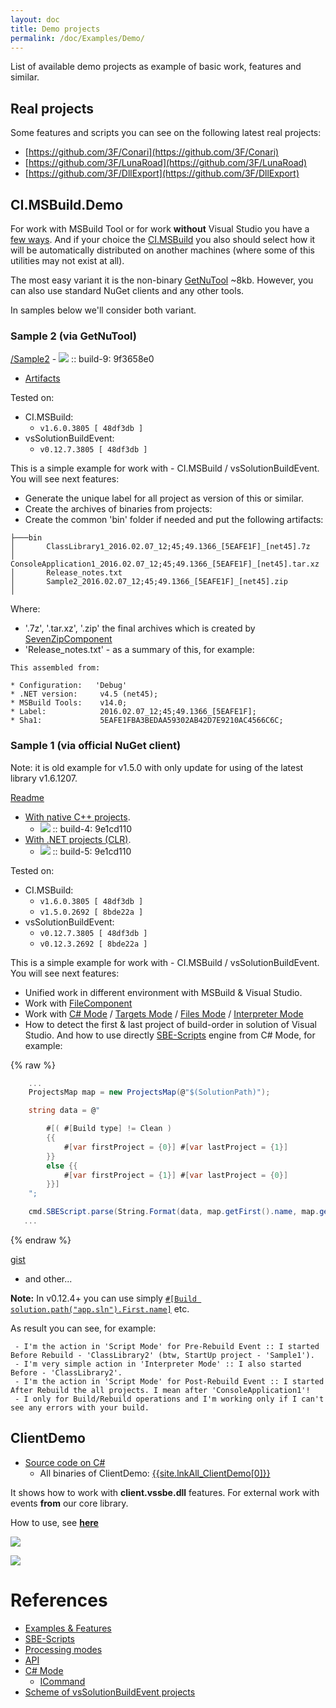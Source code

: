 ```yaml
---
layout: doc
title: Demo projects
permalink: /doc/Examples/Demo/
---
```


List of available demo projects as example of basic work, features and similar.

## Real projects

Some features and scripts you can see on the following latest real projects:

* [https://github.com/3F/Conari](https://github.com/3F/Conari)
* [https://github.com/3F/LunaRoad](https://github.com/3F/LunaRoad)
* [https://github.com/3F/DllExport](https://github.com/3F/DllExport)

## CI.MSBuild.Demo

For work with MSBuild Tool or for work **without** Visual Studio you have a [few ways](../../Features/Solution-wide/#how-about-msbuild-tool-or-how-to-work-without-visual-studio). And if your choice the [CI.MSBuild](../../CI/CI.MSBuild/) you also should select how it will be automatically distributed on another machines (where some of this utilities may not exist at all).

The most easy variant it is the non-binary [GetNuTool](https://github.com/3F/GetNuTool) ~8kb. However, you can also use standard NuGet clients and any other tools.

In samples below we'll consider both variant.

### Sample 2 (via GetNuTool)

[/Sample2](https://github.com/3F/CI.MSBuild.Demo/tree/master/Sample2) - [![](https://img.shields.io/badge/build-passing-brightgreen.svg?style=flat)](https://ci.appveyor.com/project/3Fs/ci-msbuild-demo/build/build-9) :: build-9: 9f3658e0

* [Artifacts](https://ci.appveyor.com/project/3Fs/ci-msbuild-demo/build/build-9/artifacts)

Tested on:

* CI.MSBuild: 
    * `v1.6.0.3805 [ 48df3db ]`
* vsSolutionBuildEvent: 
    * `v0.12.7.3805 [ 48df3db ]`

This is a simple example for work with - CI.MSBuild / vsSolutionBuildEvent. You will see next features:

* Generate the unique label for all project as version of this or similar.
* Create the archives of binaries from projects:
* Create the common 'bin' folder if needed and put the following artifacts:

```
├───bin
│       ClassLibrary1_2016.02.07_12;45;49.1366_[5EAFE1F]_[net45].7z
│       ConsoleApplication1_2016.02.07_12;45;49.1366_[5EAFE1F]_[net45].tar.xz
│       Release_notes.txt
│       Sample2_2016.02.07_12;45;49.1366_[5EAFE1F]_[net45].zip
│
```

Where:

* '.7z', '.tar.xz', '.zip' the final archives which is created by [SevenZipComponent]({{site.docp}}/Scripts/SBE-Scripts/Components/SevenZipComponent/)
* 'Release_notes.txt' - as a summary of this, for example:

```
This assembled from:

* Configuration:   'Debug'
* .NET version:     v4.5 (net45);
* MSBuild Tools:    v14.0;
* Label:            2016.02.07_12;45;49.1366_[5EAFE1F];
* Sha1:             5EAFE1FBA3BEDAA59302AB42D7E9210AC4566C6C;
```

### Sample 1 (via official NuGet client)

Note: it is old example for v1.5.0 with only update for using of the latest library v1.6.1207.

[Readme](https://github.com/3F/CI.MSBuild.Demo/blob/master/Sample1/native%20C%2B%2B/Readme.md)

* [With native C++ projects](https://github.com/3F/CI.MSBuild.Demo/tree/master/Sample1/native%20C%2B%2B).
    * [![](https://img.shields.io/badge/native_C%2B%2B-passing-brightgreen.svg?style=flat)](https://ci.appveyor.com/project/3Fs/ci-msbuild-demo/build/build-4) :: build-4: 9e1cd110
* [With .NET projects (CLR)](https://github.com/3F/CI.MSBuild.Demo/tree/master/Sample1/.NET).
    * [![](https://img.shields.io/badge/.NET_(CLR)-passing-brightgreen.svg?style=flat)](https://ci.appveyor.com/project/3Fs/ci-msbuild-demo/build/build-5) :: build-5: 9e1cd110

Tested on:

* CI.MSBuild: 
    * `v1.6.0.3805 [ 48df3db ]`
    * `v1.5.0.2692 [ 8bde22a ]`
* vsSolutionBuildEvent: 
    * `v0.12.7.3805 [ 48df3db ]`
    * `v0.12.3.2692 [ 8bde22a ]`

This is a simple example for work with - CI.MSBuild / vsSolutionBuildEvent. You will see next features:

* Unified work in different environment with MSBuild & Visual Studio.
* Work with [FileComponent](../../Scripts/SBE-Scripts/Components/FileComponent/)
* Work with [C# Mode](../../Modes/CSharp/) / [Targets Mode](../../Modes/Targets/) / [Files Mode](../../Modes/) / [Interpreter Mode](../../Modes/)
* How to detect the first & last project of build-order in solution of Visual Studio. And how to use directly [SBE-Scripts](../../Scripts/SBE-Scripts/) engine from C# Mode, for example:

{% raw %}
```csharp
    ...
    ProjectsMap map = new ProjectsMap(@"$(SolutionPath)");

    string data = @"

        #[( #[Build type] != Clean )
        {{
            #[var firstProject = {0}] #[var lastProject = {1}]
        }}
        else {{
            #[var firstProject = {1}] #[var lastProject = {0}]
        }}]
    ";

    cmd.SBEScript.parse(String.Format(data, map.getFirst().name, map.getLast().name));
   ...
```
{% endraw %}

[gist](https://gist.github.com/3F/b1f613511737121a4bd1)

* and other...

**Note:** In v0.12.4+ you can use simply [`#[Build solution.path("app.sln").First.name]`](../../Scripts/SBE-Scripts/Components/BuildComponent/#solution) etc.

As result you can see, for example:

```
 - I'm the action in 'Script Mode' for Pre-Rebuild Event :: I started Before Rebuild - 'ClassLibrary2' (btw, StartUp project - 'Sample1').
 - I'm very simple action in 'Interpreter Mode' :: I also started Before - 'ClassLibrary2'. 
 - I'm the action in 'Script Mode' for Post-Rebuild Event :: I started After Rebuild the all projects. I mean after 'ConsoleApplication1'!
 - I only for Build/Rebuild operations and I'm working only if I can't see any errors with your build.
```


## ClientDemo

* [Source code on C#](https://github.com/3F/vsSolutionBuildEvent/tree/master/ClientDemo)
    * All binaries of ClientDemo: [{{site.lnkAll_ClientDemo[0]}}]({{site.lnkAll_ClientDemo[1]}})

It shows how to work with **client.vssbe.dll** features. For external work with events **from** our core library.

How to use, see **[here](../../API/#create-client-vssbe-dll)**


![](../../Resources/Demo/DemoClient.png)

![](../../Resources/Demo/DemoClient_cim.png)


# References

* [Examples & Features](../../Examples/)
* [SBE-Scripts](../../Scripts/SBE-Scripts/)
* [Processing modes](../../Modes/)
* [API](../../API/)
* [C# Mode](../../Modes/CSharp/)
    * [ICommand](https://github.com/3F/vsSolutionBuildEvent/blob/master/vsSolutionBuildEvent/Actions/ICommand.cs) 
* [Scheme of vsSolutionBuildEvent projects](../../Scheme/)